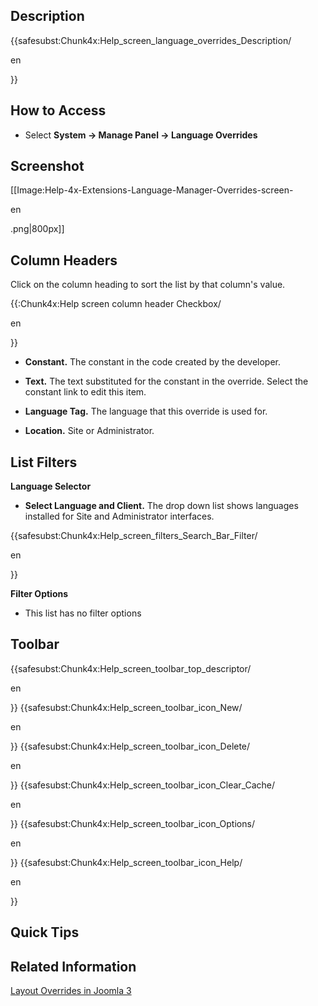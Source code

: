 <!-- Filename: Help4.x:Languages:_Overrides / Display title: Sprachen: Overrides -->

## Description

{{safesubst:Chunk4x:Help_screen_language_overrides_Description/

en

}}

## How to Access

- Select **System **→** Manage Panel **→** Language Overrides**

## Screenshot

\[\[Image:Help-4x-Extensions-Language-Manager-Overrides-screen-

en

.png\|800px\]\]

## Column Headers

Click on the column heading to sort the list by that column's value.

{{:Chunk4x:Help screen column header Checkbox/

en

}}

- **Constant.** The constant in the code created by the developer.

<!-- -->

- **Text.** The text substituted for the constant in the override.
  Select the constant link to edit this item.

<!-- -->

- **Language Tag.** The language that this override is used for.

<!-- -->

- **Location.** Site or Administrator.

## List Filters

**Language Selector**

- **Select Language and Client.** The drop down list shows languages
  installed for Site and Administrator interfaces.

{{safesubst:Chunk4x:Help_screen_filters_Search_Bar_Filter/

en

}}

**Filter Options**

- This list has no filter options

## Toolbar

{{safesubst:Chunk4x:Help_screen_toolbar_top_descriptor/

en

}} {{safesubst:Chunk4x:Help_screen_toolbar_icon_New/

en

}} {{safesubst:Chunk4x:Help_screen_toolbar_icon_Delete/

en

}} {{safesubst:Chunk4x:Help_screen_toolbar_icon_Clear_Cache/

en

}} {{safesubst:Chunk4x:Help_screen_toolbar_icon_Options/

en

}} {{safesubst:Chunk4x:Help_screen_toolbar_icon_Help/

en

}}

## Quick Tips

## Related Information

[Layout Overrides in Joomla
3](https://docs.joomla.org/J3.x:Language_Overrides_in_Joomla/en "J3.x:Language Overrides in Joomla/en")
